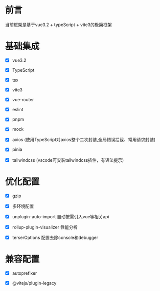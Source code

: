 # 前言
 当前框架是基于vue3.2 + typeScript + vite3的极简框架

# 基础集成
- [x] vue3.2
- [x] TypeScript
- [x] tsx
- [x] vite3
- [x] vue-router
- [x] eslint
- [x] pnpm
- [x] mock
- [x] axios (使用TypeScript对axios整个二次封装,全局错误拦截、常用请求封装)
- [x] pinia  
- [x] tailwindcss (vscode可安装tailwindcss插件，有语法提示)


# 优化配置
- [x] gzip
- [x] 多环境配置
- [x] unplugin-auto-import  自动按需引入vue等相关api
- [x] rollup-plugin-visualizer 性能分析
- [x] terserOptions 配置去除console和debugger


# 兼容配置
- [x] autoprefixer 
- [x] @vitejs/plugin-legacy







 




